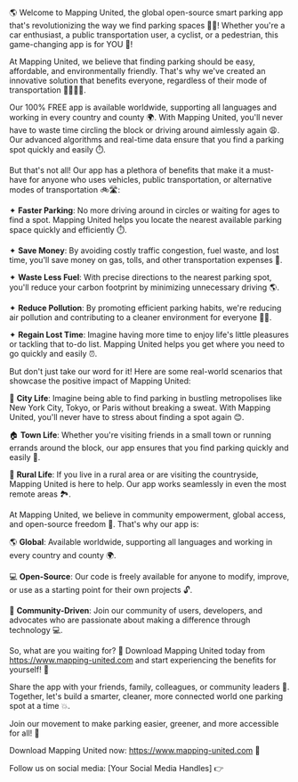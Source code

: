 🌎 Welcome to Mapping United, the global open-source smart parking app that's revolutionizing the way we find parking spaces 🚗💨! Whether you're a car enthusiast, a public transportation user, a cyclist, or a pedestrian, this game-changing app is for YOU 👫!

At Mapping United, we believe that finding parking should be easy, affordable, and environmentally friendly. That's why we've created an innovative solution that benefits everyone, regardless of their mode of transportation 🚌🚂🏃‍♀️.

Our 100% FREE app is available worldwide, supporting all languages and working in every country and county 🌍. With Mapping United, you'll never have to waste time circling the block or driving around aimlessly again 😩. Our advanced algorithms and real-time data ensure that you find a parking spot quickly and easily ⏱️.

But that's not all! Our app has a plethora of benefits that make it a must-have for anyone who uses vehicles, public transportation, or alternative modes of transportation 🚲🛣️:

✦ **Faster Parking**: No more driving around in circles or waiting for ages to find a spot. Mapping United helps you locate the nearest available parking space quickly and efficiently ⏱️.

✦ **Save Money**: By avoiding costly traffic congestion, fuel waste, and lost time, you'll save money on gas, tolls, and other transportation expenses 💸.

✦ **Waste Less Fuel**: With precise directions to the nearest parking spot, you'll reduce your carbon footprint by minimizing unnecessary driving 🌎.

✦ **Reduce Pollution**: By promoting efficient parking habits, we're reducing air pollution and contributing to a cleaner environment for everyone 👩‍🌎.

✦ **Regain Lost Time**: Imagine having more time to enjoy life's little pleasures or tackling that to-do list. Mapping United helps you get where you need to go quickly and easily ⏰.

But don't just take our word for it! Here are some real-world scenarios that showcase the positive impact of Mapping United:

🌆 **City Life**: Imagine being able to find parking in bustling metropolises like New York City, Tokyo, or Paris without breaking a sweat. With Mapping United, you'll never have to stress about finding a spot again 😊.

🏠 **Town Life**: Whether you're visiting friends in a small town or running errands around the block, our app ensures that you find parking quickly and easily 🚗.

🌳 **Rural Life**: If you live in a rural area or are visiting the countryside, Mapping United is here to help. Our app works seamlessly in even the most remote areas 🏞️.

At Mapping United, we believe in community empowerment, global access, and open-source freedom 💪. That's why our app is:

🌎 **Global**: Available worldwide, supporting all languages and working in every country and county 🌍.

💻 **Open-Source**: Our code is freely available for anyone to modify, improve, or use as a starting point for their own projects 🔓.

👥 **Community-Driven**: Join our community of users, developers, and advocates who are passionate about making a difference through technology 💻.

So, what are you waiting for? 🤔 Download Mapping United today from https://www.mapping-united.com and start experiencing the benefits for yourself! 🎉

Share the app with your friends, family, colleagues, or community leaders 👫. Together, let's build a smarter, cleaner, more connected world one parking spot at a time 💥.

Join our movement to make parking easier, greener, and more accessible for all! 🌟

Download Mapping United now: https://www.mapping-united.com 📲

Follow us on social media: [Your Social Media Handles] 👉